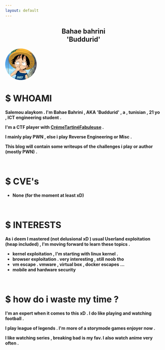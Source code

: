 ```yaml
---
layout: default
---
```


<h2 style="text-align:center; margin-bottom: 1px;">Bahae bahrini</h2>
<h2 style="text-align:center; margin-top: 1px;">'Buddurid'</h2>
<div class="row">
  <div class="column">
    <div class="card">
      <img src="/assets/images/luffy.jpg" style="width:20%; border-radius:50%;">
      <div class="container">
<b>
<b>
<b>

<div class="about-section">
  <h1>$ WHOAMI</h1>



  <p>Salemou alaykom . I'm Bahae Bahrini , AKA 'Buddurid' , a , tunisian , 21 yo , ICT engineering student . </p>
  <p>I'm a CTF player with <a href="https://ctftime.org/team/280918">CrémeTartinéFabuleuse</a> .  </p>
  <p>I mainly play PWN , else i play Reverse Engineering or Misc .</p>
  <p>This blog will contain some writeups of the challenges i play or author (mostly PWN) .</p>
<br>

<h1>$ CVE's</h1>
    <ul>
        <li>
            None (for the moment at least xD)
        </li>
    </ul>
<br>



  <h1>$ INTERESTS</h1>
  <p>
    As i deem I mastered (not delusional xD ) usual Userland exploitation (heap included) , I'm moving forward to learn these topics .
  </p>
  <ul>
    <li>kernel exploitation , I'm starting with linux kernel .</li>
    <li>browser exploitation . very interesting , still noob tho </li>
    <li>vm escape . vmware , virtual box , docker escapes ...</li>
    <li>mobile and hardware security </li>
  
  </ul>
<br>

<h1>$ how do i waste my time ?</h1>
<p>I'm an expert when it comes to this xD . I do like playing and watching football .</p>
<p>I play league of legends . I'm more of a storymode games enjoyer now .</p>
<p>I like watching series , breaking bad is my fav. I also watch anime very often .</p>

</div>
